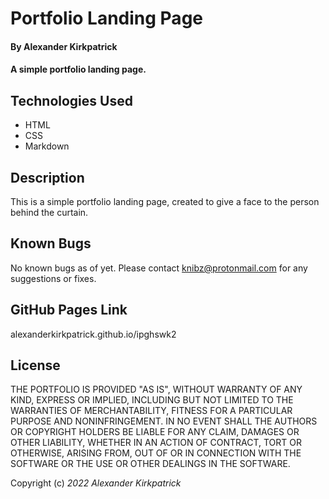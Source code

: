 # Portfolio Landing Page

#### By **Alexander Kirkpatrick**

#### A simple portfolio landing page.

## Technologies Used

* HTML
* CSS
* Markdown

## Description

This is a simple portfolio landing page, created  to give a face to the person behind the curtain.

## Known Bugs

No known bugs as of yet. Please contact knibz@protonmail.com for any suggestions or fixes.

## GitHub Pages Link

alexanderkirkpatrick.github.io/ipghswk2

## License

THE PORTFOLIO IS PROVIDED "AS IS", WITHOUT WARRANTY OF ANY KIND, EXPRESS OR IMPLIED, INCLUDING BUT NOT LIMITED TO THE WARRANTIES OF MERCHANTABILITY, FITNESS FOR A PARTICULAR PURPOSE AND NONINFRINGEMENT. IN NO EVENT SHALL THE AUTHORS OR COPYRIGHT HOLDERS BE LIABLE FOR ANY CLAIM, DAMAGES OR OTHER LIABILITY, WHETHER IN AN ACTION OF CONTRACT, TORT OR OTHERWISE, ARISING FROM, OUT OF OR IN CONNECTION WITH THE SOFTWARE OR THE USE OR OTHER DEALINGS IN THE SOFTWARE.

Copyright (c) _2022_ _Alexander Kirkpatrick_